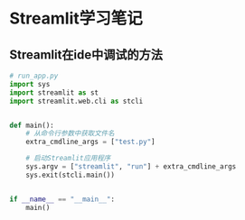 # Streamlit学习笔记

## Streamlit在ide中调试的方法

```python
# run_app.py
import sys
import streamlit as st
import streamlit.web.cli as stcli


def main():
    # 从命令行参数中获取文件名
    extra_cmdline_args = ["test.py"]

    # 启动Streamlit应用程序
    sys.argv = ["streamlit", "run"] + extra_cmdline_args
    sys.exit(stcli.main())


if __name__ == "__main__":
    main()
```
